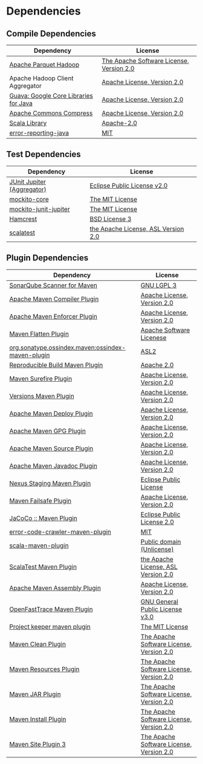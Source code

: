 <!-- @formatter:off -->
# Dependencies

## Compile Dependencies

| Dependency                                 | License                                       |
| ------------------------------------------ | --------------------------------------------- |
| [Apache Parquet Hadoop][0]                 | [The Apache Software License, Version 2.0][1] |
| Apache Hadoop Client Aggregator            | [Apache License, Version 2.0][2]              |
| [Guava: Google Core Libraries for Java][3] | [Apache License, Version 2.0][1]              |
| [Apache Commons Compress][5]               | [Apache License, Version 2.0][2]              |
| [Scala Library][7]                         | [Apache-2.0][8]                               |
| [error-reporting-java][9]                  | [MIT][10]                                     |

## Test Dependencies

| Dependency                       | License                                   |
| -------------------------------- | ----------------------------------------- |
| [JUnit Jupiter (Aggregator)][11] | [Eclipse Public License v2.0][12]         |
| [mockito-core][13]               | [The MIT License][14]                     |
| [mockito-junit-jupiter][13]      | [The MIT License][14]                     |
| [Hamcrest][17]                   | [BSD License 3][18]                       |
| [scalatest][19]                  | [the Apache License, ASL Version 2.0][20] |

## Plugin Dependencies

| Dependency                                              | License                                       |
| ------------------------------------------------------- | --------------------------------------------- |
| [SonarQube Scanner for Maven][21]                       | [GNU LGPL 3][22]                              |
| [Apache Maven Compiler Plugin][23]                      | [Apache License, Version 2.0][2]              |
| [Apache Maven Enforcer Plugin][25]                      | [Apache License, Version 2.0][2]              |
| [Maven Flatten Plugin][27]                              | [Apache Software Licenese][1]                 |
| [org.sonatype.ossindex.maven:ossindex-maven-plugin][29] | [ASL2][1]                                     |
| [Reproducible Build Maven Plugin][31]                   | [Apache 2.0][1]                               |
| [Maven Surefire Plugin][33]                             | [Apache License, Version 2.0][2]              |
| [Versions Maven Plugin][35]                             | [Apache License, Version 2.0][2]              |
| [Apache Maven Deploy Plugin][37]                        | [Apache License, Version 2.0][2]              |
| [Apache Maven GPG Plugin][39]                           | [Apache License, Version 2.0][2]              |
| [Apache Maven Source Plugin][41]                        | [Apache License, Version 2.0][2]              |
| [Apache Maven Javadoc Plugin][43]                       | [Apache License, Version 2.0][2]              |
| [Nexus Staging Maven Plugin][45]                        | [Eclipse Public License][46]                  |
| [Maven Failsafe Plugin][47]                             | [Apache License, Version 2.0][2]              |
| [JaCoCo :: Maven Plugin][49]                            | [Eclipse Public License 2.0][50]              |
| [error-code-crawler-maven-plugin][51]                   | [MIT][10]                                     |
| [scala-maven-plugin][53]                                | [Public domain (Unlicense)][54]               |
| [ScalaTest Maven Plugin][55]                            | [the Apache License, ASL Version 2.0][20]     |
| [Apache Maven Assembly Plugin][57]                      | [Apache License, Version 2.0][2]              |
| [OpenFastTrace Maven Plugin][59]                        | [GNU General Public License v3.0][60]         |
| [Project keeper maven plugin][61]                       | [The MIT License][62]                         |
| [Maven Clean Plugin][63]                                | [The Apache Software License, Version 2.0][1] |
| [Maven Resources Plugin][65]                            | [The Apache Software License, Version 2.0][1] |
| [Maven JAR Plugin][67]                                  | [The Apache Software License, Version 2.0][1] |
| [Maven Install Plugin][69]                              | [The Apache Software License, Version 2.0][1] |
| [Maven Site Plugin 3][71]                               | [The Apache Software License, Version 2.0][1] |

[9]: https://github.com/exasol/error-reporting-java
[1]: http://www.apache.org/licenses/LICENSE-2.0.txt
[33]: https://maven.apache.org/surefire/maven-surefire-plugin/
[63]: http://maven.apache.org/plugins/maven-clean-plugin/
[10]: https://opensource.org/licenses/MIT
[13]: https://github.com/mockito/mockito
[27]: https://www.mojohaus.org/flatten-maven-plugin/
[5]: https://commons.apache.org/proper/commons-compress/
[35]: http://www.mojohaus.org/versions-maven-plugin/
[61]: https://github.com/exasol/project-keeper/
[18]: http://opensource.org/licenses/BSD-3-Clause
[23]: https://maven.apache.org/plugins/maven-compiler-plugin/
[59]: https://github.com/itsallcode/openfasttrace-maven-plugin
[50]: https://www.eclipse.org/legal/epl-2.0/
[37]: https://maven.apache.org/plugins/maven-deploy-plugin/
[22]: http://www.gnu.org/licenses/lgpl.txt
[54]: http://unlicense.org/
[8]: https://www.apache.org/licenses/LICENSE-2.0
[49]: https://www.jacoco.org/jacoco/trunk/doc/maven.html
[55]: https://www.scalatest.org/user_guide/using_the_scalatest_maven_plugin
[14]: https://github.com/mockito/mockito/blob/main/LICENSE
[31]: http://zlika.github.io/reproducible-build-maven-plugin
[0]: https://parquet.apache.org
[21]: http://sonarsource.github.io/sonar-scanner-maven/
[11]: https://junit.org/junit5/
[41]: https://maven.apache.org/plugins/maven-source-plugin/
[17]: http://hamcrest.org/JavaHamcrest/
[65]: http://maven.apache.org/plugins/maven-resources-plugin/
[20]: http://www.apache.org/licenses/LICENSE-2.0
[3]: https://github.com/google/guava
[45]: http://www.sonatype.com/public-parent/nexus-maven-plugins/nexus-staging/nexus-staging-maven-plugin/
[19]: http://www.scalatest.org
[47]: https://maven.apache.org/surefire/maven-failsafe-plugin/
[7]: https://www.scala-lang.org/
[46]: http://www.eclipse.org/legal/epl-v10.html
[62]: https://github.com/exasol/project-keeper/blob/main/LICENSE
[60]: https://www.gnu.org/licenses/gpl-3.0.html
[67]: http://maven.apache.org/plugins/maven-jar-plugin/
[2]: https://www.apache.org/licenses/LICENSE-2.0.txt
[25]: https://maven.apache.org/enforcer/maven-enforcer-plugin/
[12]: https://www.eclipse.org/legal/epl-v20.html
[69]: http://maven.apache.org/plugins/maven-install-plugin/
[29]: https://sonatype.github.io/ossindex-maven/maven-plugin/
[39]: https://maven.apache.org/plugins/maven-gpg-plugin/
[53]: http://github.com/davidB/scala-maven-plugin
[71]: http://maven.apache.org/plugins/maven-site-plugin/
[43]: https://maven.apache.org/plugins/maven-javadoc-plugin/
[51]: https://github.com/exasol/error-code-crawler-maven-plugin
[57]: https://maven.apache.org/plugins/maven-assembly-plugin/
